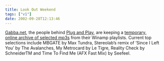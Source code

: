 ```yaml
---
title: Look Out Weekend
tags: ["v1"]
date: 2002-09-28T12:13:46
---
```


[Gabba.net][1], the people behind [Plug and Play][2], are keeping a [temporary, online archive of selected mp3s][3] from their Winamp playlists. Current top selections include MBGATE by Max Tundra, Stereolab&#8217;s remix of &#8216;Since I Left You&#8217; by The Avalanches, My Metrocard by Le Tigre, Reality Check by SchneiderTM and Time To Find Me (AFX Fast Mix) by Seefeel.

[1]: http://gabba.net/
[2]: http://www.gabba.net/pnp/ "Gabba: Plug and Play"
[3]: http://www.gabba.net/amp/winampsays.asp "Gabba: Winamp Says"
